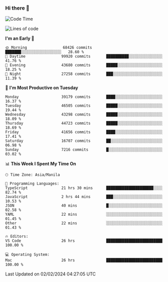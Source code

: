 ### Hi there 👋

<!--START_SECTION:waka-->
![Code Time](http://img.shields.io/badge/Code%20Time-4%2C824%20hrs%2026%20mins-blue)

![Lines of code](https://img.shields.io/badge/From%20Hello%20World%20I%27ve%20Written-108.3%20million%20lines%20of%20code-blue)

**I'm an Early 🐤** 

```text
🌞 Morning                68426 commits       ███████░░░░░░░░░░░░░░░░░░   28.60 % 
🌆 Daytime                99920 commits       ██████████░░░░░░░░░░░░░░░   41.76 % 
🌃 Evening                43680 commits       █████░░░░░░░░░░░░░░░░░░░░   18.25 % 
🌙 Night                  27258 commits       ███░░░░░░░░░░░░░░░░░░░░░░   11.39 % 
```
📅 **I'm Most Productive on Tuesday** 

```text
Monday                   39179 commits       ████░░░░░░░░░░░░░░░░░░░░░   16.37 % 
Tuesday                  46505 commits       █████░░░░░░░░░░░░░░░░░░░░   19.44 % 
Wednesday                43298 commits       █████░░░░░░░░░░░░░░░░░░░░   18.09 % 
Thursday                 44723 commits       █████░░░░░░░░░░░░░░░░░░░░   18.69 % 
Friday                   41656 commits       ████░░░░░░░░░░░░░░░░░░░░░   17.41 % 
Saturday                 16707 commits       ██░░░░░░░░░░░░░░░░░░░░░░░   06.98 % 
Sunday                   7216 commits        █░░░░░░░░░░░░░░░░░░░░░░░░   03.02 % 
```


📊 **This Week I Spent My Time On** 

```text
🕑︎ Time Zone: Asia/Manila

💬 Programming Languages: 
TypeScript               21 hrs 30 mins      █████████████████████░░░░   82.74 % 
JavaScript               2 hrs 44 mins       ███░░░░░░░░░░░░░░░░░░░░░░   10.53 % 
JSON                     40 mins             █░░░░░░░░░░░░░░░░░░░░░░░░   02.58 % 
YAML                     22 mins             ░░░░░░░░░░░░░░░░░░░░░░░░░   01.45 % 
Other                    22 mins             ░░░░░░░░░░░░░░░░░░░░░░░░░   01.43 % 

🔥 Editors: 
VS Code                  26 hrs              █████████████████████████   100.00 % 

💻 Operating System: 
Mac                      26 hrs              █████████████████████████   100.00 % 
```


 Last Updated on 02/02/2024 04:27:05 UTC
<!--END_SECTION:waka-->


<!--
**rad182/rad182** is a ✨ _special_ ✨ repository because its `README.md` (this file) appears on your GitHub profile.

Here are some ideas to get you started:

- 🔭 I’m currently working on ...
- 🌱 I’m currently learning ...
- 👯 I’m looking to collaborate on ...
- 🤔 I’m looking for help with ...
- 💬 Ask me about ...
- 📫 How to reach me: ...
- 😄 Pronouns: ...
- ⚡ Fun fact: ...
-->
